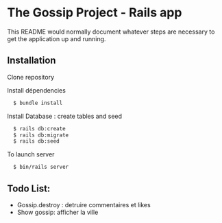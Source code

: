 # The Gossip Project - Rails app

This README would normally document whatever steps are necessary to get the
application up and running.

## Installation

Clone repository

Install dépendencies
```bash
  $ bundle install
```
Install Database : create tables and seed
```bash
  $ rails db:create
  $ rails db:migrate
  $ rails db:seed
```
To launch server
```bash
  $ bin/rails server
```
## Todo List:
- Gossip.destroy : detruire commentaires et likes
- Show gossip: afficher la ville